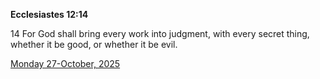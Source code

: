 **Ecclesiastes 12:14**

14 For God shall bring every work into judgment, with every secret thing, whether it be good, or whether it be evil.  

[Monday 27-October, 2025](https://getbible.life/kjv/Ecclesiastes/12/14)
